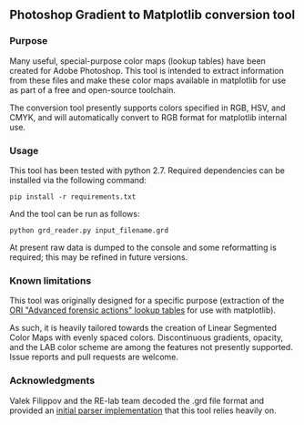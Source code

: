 ## Photoshop Gradient to Matplotlib conversion tool
### Purpose
Many useful, special-purpose color maps (lookup tables) have been created for 
Adobe Photoshop. This tool is intended to extract information from these files 
and make these color maps available in matplotlib for use as part of a 
free and open-source toolchain. 

The conversion tool presently supports colors specified in RGB, HSV, and CMYK, 
and will automatically convert to RGB format for matplotlib internal use.

### Usage
This tool has been tested with python 2.7. 
Required dependencies can be installed via the following command:

`pip install -r requirements.txt`

And the tool can be run as follows:

`python grd_reader.py input_filename.grd`

At present raw data is dumped to the console and some reformatting is required;
this may be refined in future versions.

### Known limitations
This tool was originally designed for a specific purpose (extraction of the 
[ORI "Advanced forensic actions" lookup tables](http://ori.hhs.gov/advanced-forensic-actions) for use with matplotlib).

As such, it is heavily tailored towards the creation of Linear Segmented Color 
Maps with evenly spaced colors. Discontinuous gradients, opacity, and the 
LAB color scheme are among the features not presently supported. 
Issue reports and pull requests are welcome.

### Acknowledgments 
Valek Filippov and the RE-lab team decoded the .grd file format and provided 
an [initial parser implementation](https://gitorious.org/re-lab/graphics/source/781a65604d405f29c2da487820f64de8ddb0724d:photoshop/grd) 
that this tool relies heavily on.
